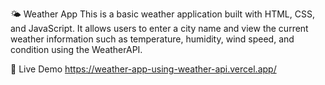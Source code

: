 🌤 Weather App
This is a basic weather application built with HTML, CSS, and JavaScript. It allows users to enter a city name and view the current weather information such as temperature, humidity, wind speed, and condition using the WeatherAPI.

🔗 Live Demo
https://weather-app-using-weather-api.vercel.app/
